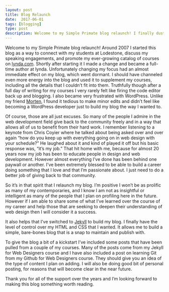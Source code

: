 ```yaml
---
layout: post
title: Blog Relaunch
date:  2017-06-01
tags: [blogging]
type: post
description: Welcome to my Simple Primate blog relaunch! I finally dusted off my long dormant blog and look forward to keeping in touch with all of you.
---
```


Welcome to my Simple Primate blog relaunch! Around 2007 I started this blog as a way to connect with my students at Lodestone, discuss my speaking engagements, and promote my ever-growing catalog of courses on [lynda.com](https://www.lynda.com/James-Williamson/128-1.html "my courses on Lynda.com"). Shortly after starting it I made a change and became a full-time author at lynda. Unfortunately changing my focus had an almost immediate effect on my blog, which went dormant. I should have channeled even more energy into the blog and used it to supplement my courses, including all the details that I couldn’t fit into them. Truthfully though after a full day of writing for my courses I very rarely felt like firing the code editor back up and blogging. I also became very frustrated with WordPress. Unlike my friend [Morten](https://mor10.com/ "Morten Rand-Hendriksen"), I found it tedious to make minor edits and didn’t feel like becoming a WordPress developer just to build my blog the way I wanted to.

Of course, those are all just excuses. So many of the people I admire in the web development field give back to the community freely and in a way that allows all of us to benefit from their hard work. I remember listening to a keynote from Chris Coyier where he talked about being asked over and over again “how do you keep up with everything going on in web design with your schedule?” He laughed about it and kind of played it off but his basic response was, “it’s my job.” That hit home with me, because for almost 20 years now my job has been to educate people in design and web development. However almost everything I’ve done has been behind one paywall or another. I’ve been extremely blessed to be able to build a career doing something that I love and that I’m passionate about. I just need to do a better job of giving back to that community.

So it’s in that spirit that I relaunch my blog. I’m positive I won’t be as prolific as many of my contemporaries, and I know I am not as insightful or intelligent as many of the people that I plan on profiling here in the future. However if I am able to share some of what I’ve learned over the course of my career and help those that are seeking to deepen their understanding of web design then I will consider it a success.

It also helps that I’ve switched to [Jekyll](https://jekyllrb.com/ "static site generator Jekyll") to build my blog. I finally have the level of control over my HTML and CSS that I wanted. It allows me to build a simple, bare-bones blog that is a snap to maintain and publish with.

To give the blog a bit of a kickstart I’ve included some posts that have been pulled from a couple of my courses. Many of the posts come from my Jekyll for Web Designers course and I have also included a post on learning Git from my Github for Web Designers course. They should give you an idea of the type of content I plan on adding. I will also be doing good bit of personal posting, for reasons that will become clear in the near future.

Thank you for all of the support over the years and I’m looking forward to making this blog something worth reading.